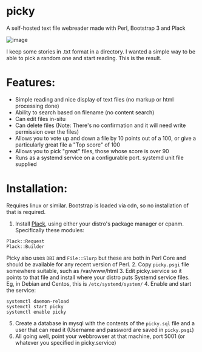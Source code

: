 # picky
A self-hosted text file webreader made with Perl, Bootstrap 3 and Plack

![image](https://user-images.githubusercontent.com/4052275/122682057-4500c780-d1ef-11eb-9cd0-79d5ddeb1091.png)

I keep some stories in .txt format in a directory. I wanted a simple way to be able to pick a random one and start reading. This is the result.

# Features:
- Simple reading and nice display of text files (no markup or html processing done)
- Ability to search based on filename (no content search)
- Can edit files in-situ
- Can delete files (Note: There's no confirmation and it will need write permission over the files)
- Allows you to vote up and down a file by 10 points out of a 100, or give a particularly great file a "Top score" of 100
- Allows you to pick "great" files, those whose score is over 90
- Runs as a systemd service on a configurable port. systemd unit file supplied
 
# Installation:
Requires linux or similar. Bootstrap is loaded via cdn, so no installation of that is required.
1. Install [Plack](https://metacpan.org/pod/Plack), using either your distro's package manager or cpanm. Specifically these modules:
```
Plack::Request
Plack::Builder
```
Picky also uses `DBI` and `File::Slurp` but these are both in Perl Core and should be available for any recent version of Perl.
2. Copy `picky.psgi` file somewhere suitable, such as /var/www/html
3. Edit picky.service so it points to that file and install where your distro puts Systemd service files. 
Eg, in Debian and Centos, this is `/etc/systemd/system/`
4. Enable and start the service: 
```
systemctl daemon-reload
systemctl start picky
systemctl enable picky
```
5. Create a database in mysql with the contents of the `picky.sql` file and a user that can read it (Username and password are saved in `picky.psgi`)
6. All going well, point your webbrowser at that machine, port 5001 (or whatever you specified in picky.service)

